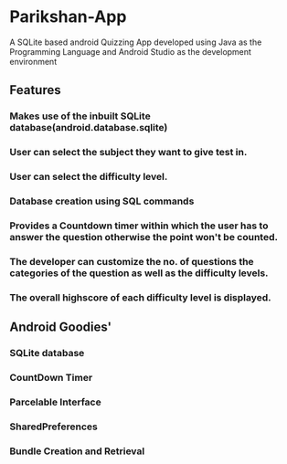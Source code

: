# Parikshan-App
A SQLite based android Quizzing App developed using Java as the Programming Language and Android Studio as the development environment

## Features

### Makes use of the inbuilt SQLite database(android.database.sqlite)
### User can select the subject they want to give test in.
### User can select the difficulty level.
### Database creation using SQL commands
### Provides a Countdown timer within which the user has to answer the question otherwise the point won't be counted.
### The developer can customize the no. of questions the categories of the question as well as the difficulty levels.
### The overall highscore of each difficulty level is displayed.

## Android Goodies'

### SQLite database
### CountDown Timer
### Parcelable Interface
### SharedPreferences
### Bundle Creation and Retrieval

